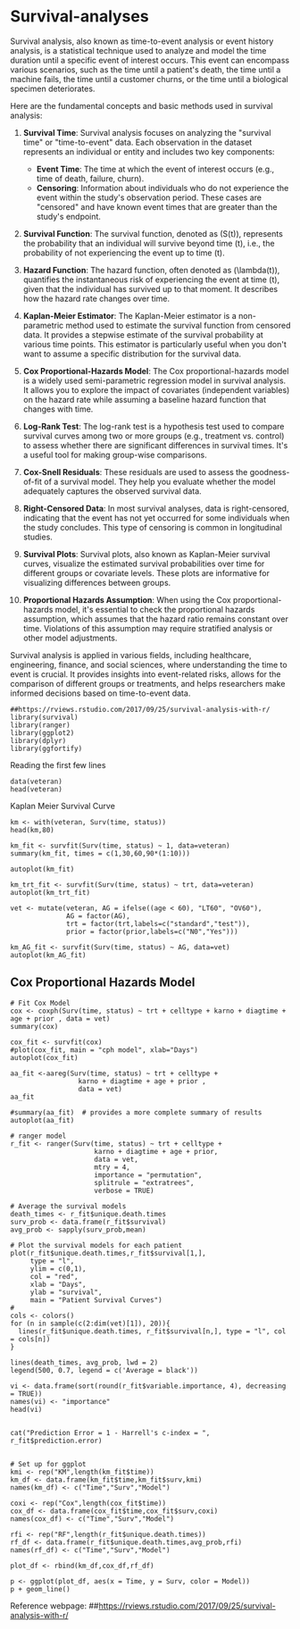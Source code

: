 # Survival-analyses

Survival analysis, also known as time-to-event analysis or event history analysis, is a statistical technique used to analyze and model the time duration until a specific event of interest occurs. This event can encompass various scenarios, such as the time until a patient's death, the time until a machine fails, the time until a customer churns, or the time until a biological specimen deteriorates.

Here are the fundamental concepts and basic methods used in survival analysis:

1. **Survival Time**: Survival analysis focuses on analyzing the "survival time" or "time-to-event" data. Each observation in the dataset represents an individual or entity and includes two key components:
   - **Event Time**: The time at which the event of interest occurs (e.g., time of death, failure, churn).
   - **Censoring**: Information about individuals who do not experience the event within the study's observation period. These cases are "censored" and have known event times that are greater than the study's endpoint.

2. **Survival Function**: The survival function, denoted as \(S(t)\), represents the probability that an individual will survive beyond time \(t\), i.e., the probability of not experiencing the event up to time \(t\).

3. **Hazard Function**: The hazard function, often denoted as \(\lambda(t)\), quantifies the instantaneous risk of experiencing the event at time \(t\), given that the individual has survived up to that moment. It describes how the hazard rate changes over time.

4. **Kaplan-Meier Estimator**: The Kaplan-Meier estimator is a non-parametric method used to estimate the survival function from censored data. It provides a stepwise estimate of the survival probability at various time points. This estimator is particularly useful when you don't want to assume a specific distribution for the survival data.

5. **Cox Proportional-Hazards Model**: The Cox proportional-hazards model is a widely used semi-parametric regression model in survival analysis. It allows you to explore the impact of covariates (independent variables) on the hazard rate while assuming a baseline hazard function that changes with time.

6. **Log-Rank Test**: The log-rank test is a hypothesis test used to compare survival curves among two or more groups (e.g., treatment vs. control) to assess whether there are significant differences in survival times. It's a useful tool for making group-wise comparisons.

7. **Cox-Snell Residuals**: These residuals are used to assess the goodness-of-fit of a survival model. They help you evaluate whether the model adequately captures the observed survival data.

8. **Right-Censored Data**: In most survival analyses, data is right-censored, indicating that the event has not yet occurred for some individuals when the study concludes. This type of censoring is common in longitudinal studies.

9. **Survival Plots**: Survival plots, also known as Kaplan-Meier survival curves, visualize the estimated survival probabilities over time for different groups or covariate levels. These plots are informative for visualizing differences between groups.

10. **Proportional Hazards Assumption**: When using the Cox proportional-hazards model, it's essential to check the proportional hazards assumption, which assumes that the hazard ratio remains constant over time. Violations of this assumption may require stratified analysis or other model adjustments.

Survival analysis is applied in various fields, including healthcare, engineering, finance, and social sciences, where understanding the time to event is crucial. It provides insights into event-related risks, allows for the comparison of different groups or treatments, and helps researchers make informed decisions based on time-to-event data.


```
##https://rviews.rstudio.com/2017/09/25/survival-analysis-with-r/
library(survival)
library(ranger)
library(ggplot2)
library(dplyr)
library(ggfortify)

```


Reading the first few lines

```
data(veteran)
head(veteran)
```

Kaplan Meier Survival Curve

```
km <- with(veteran, Surv(time, status))
head(km,80)
```

```
km_fit <- survfit(Surv(time, status) ~ 1, data=veteran)
summary(km_fit, times = c(1,30,60,90*(1:10)))
```

```
autoplot(km_fit)
```

```
km_trt_fit <- survfit(Surv(time, status) ~ trt, data=veteran)
autoplot(km_trt_fit)
```


```
vet <- mutate(veteran, AG = ifelse((age < 60), "LT60", "OV60"),
              AG = factor(AG),
              trt = factor(trt,labels=c("standard","test")),
              prior = factor(prior,labels=c("N0","Yes")))

km_AG_fit <- survfit(Surv(time, status) ~ AG, data=vet)
autoplot(km_AG_fit)
```

## Cox Proportional Hazards Model

```
# Fit Cox Model
cox <- coxph(Surv(time, status) ~ trt + celltype + karno + diagtime + age + prior , data = vet)
summary(cox)
```

```
cox_fit <- survfit(cox)
#plot(cox_fit, main = "cph model", xlab="Days")
autoplot(cox_fit)
```


```
aa_fit <-aareg(Surv(time, status) ~ trt + celltype +
                 karno + diagtime + age + prior , 
                 data = vet)
aa_fit
```


```
#summary(aa_fit)  # provides a more complete summary of results
autoplot(aa_fit)
```


```
# ranger model
r_fit <- ranger(Surv(time, status) ~ trt + celltype + 
                     karno + diagtime + age + prior,
                     data = vet,
                     mtry = 4,
                     importance = "permutation",
                     splitrule = "extratrees",
                     verbose = TRUE)
```


```
# Average the survival models
death_times <- r_fit$unique.death.times 
surv_prob <- data.frame(r_fit$survival)
avg_prob <- sapply(surv_prob,mean)
```


```
# Plot the survival models for each patient
plot(r_fit$unique.death.times,r_fit$survival[1,], 
     type = "l", 
     ylim = c(0,1),
     col = "red",
     xlab = "Days",
     ylab = "survival",
     main = "Patient Survival Curves")
#
cols <- colors()
for (n in sample(c(2:dim(vet)[1]), 20)){
  lines(r_fit$unique.death.times, r_fit$survival[n,], type = "l", col = cols[n])
}

lines(death_times, avg_prob, lwd = 2)
legend(500, 0.7, legend = c('Average = black'))

```



```
vi <- data.frame(sort(round(r_fit$variable.importance, 4), decreasing = TRUE))
names(vi) <- "importance"
head(vi)


```


```
cat("Prediction Error = 1 - Harrell's c-index = ", r_fit$prediction.error)


```


```
# Set up for ggplot
kmi <- rep("KM",length(km_fit$time))
km_df <- data.frame(km_fit$time,km_fit$surv,kmi)
names(km_df) <- c("Time","Surv","Model")

coxi <- rep("Cox",length(cox_fit$time))
cox_df <- data.frame(cox_fit$time,cox_fit$surv,coxi)
names(cox_df) <- c("Time","Surv","Model")

rfi <- rep("RF",length(r_fit$unique.death.times))
rf_df <- data.frame(r_fit$unique.death.times,avg_prob,rfi)
names(rf_df) <- c("Time","Surv","Model")

plot_df <- rbind(km_df,cox_df,rf_df)

p <- ggplot(plot_df, aes(x = Time, y = Surv, color = Model))
p + geom_line()

```


Reference webpage: ##https://rviews.rstudio.com/2017/09/25/survival-analysis-with-r/ 
